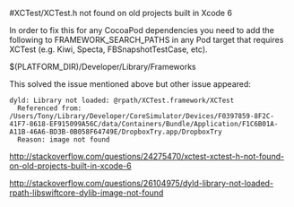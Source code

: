 #XCTest/XCTest.h not found on old projects built in Xcode 6

In order to fix this for any CocoaPod dependencies you need to add the following to FRAMEWORK_SEARCH_PATHS in any Pod target that requires XCTest (e.g. Kiwi, Specta, FBSnapshotTestCase, etc).

$(PLATFORM_DIR)/Developer/Library/Frameworks


This solved the issue mentioned above but other issue appeared:

	dyld: Library not loaded: @rpath/XCTest.framework/XCTest
	  Referenced from: /Users/Tony/Library/Developer/CoreSimulator/Devices/F0397859-8F2C-41F7-8618-EF915099A56C/data/Containers/Bundle/Application/F1C6B01A-A11B-46A6-BD3B-0B058F64749E/DropboxTry.app/DropboxTry
	  Reason: image not found


http://stackoverflow.com/questions/24275470/xctest-xctest-h-not-found-on-old-projects-built-in-xcode-6


http://stackoverflow.com/questions/26104975/dyld-library-not-loaded-rpath-libswiftcore-dylib-image-not-found